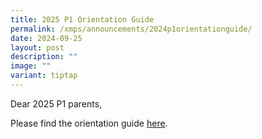 ```yaml
---
title: 2025 P1 Orientation Guide
permalink: /xmps/announcements/2024p1orientationguide/
date: 2024-09-25
layout: post
description: ""
image: ""
variant: tiptap
---
```

<p>Dear 2025 P1 parents,</p>
<p>Please find the orientation guide <a href="https://go.gov.sg/xmps2025p1orientationguide" rel="noopener nofollow" target="_blank">here</a>.</p>
<p></p>